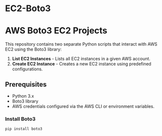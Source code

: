 # EC2-Boto3
# AWS Boto3 EC2 Projects

This repository contains two separate Python scripts that interact with AWS EC2 using the Boto3 library:

1. **List EC2 Instances** - Lists all EC2 instances in a given AWS account.
2. **Create EC2 Instance** - Creates a new EC2 instance using predefined configurations.

## Prerequisites

- Python 3.x
- Boto3 library
- AWS credentials configured via the AWS CLI or environment variables.

### Install Boto3

```bash
pip install boto3
